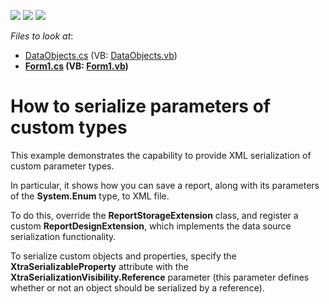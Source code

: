 <!-- default badges list -->
![](https://img.shields.io/endpoint?url=https://codecentral.devexpress.com/api/v1/VersionRange/128603236/11.1.4%2B)
[![](https://img.shields.io/badge/Open_in_DevExpress_Support_Center-FF7200?style=flat-square&logo=DevExpress&logoColor=white)](https://supportcenter.devexpress.com/ticket/details/E3186)
[![](https://img.shields.io/badge/📖_How_to_use_DevExpress_Examples-e9f6fc?style=flat-square)](https://docs.devexpress.com/GeneralInformation/403183)
<!-- default badges end -->
<!-- default file list -->
*Files to look at*:

* [DataObjects.cs](./CS/DataObjects.cs) (VB: [DataObjects.vb](./VB/DataObjects.vb))
* **[Form1.cs](./CS/Form1.cs) (VB: [Form1.vb](./VB/Form1.vb))**
<!-- default file list end -->
# How to serialize parameters of custom types


<p>This example demonstrates the capability to provide XML serialization of custom parameter types.</p><p>In particular, it shows how you can save a report, along with its parameters of the <strong>System.Enum</strong> type, to XML file.</p><p>To do this, override the <strong>ReportStorageExtension</strong> class, and register a custom <strong>ReportDesignExtension</strong>, which implements the data source serialization functionality.</p><p>To serialize custom objects and properties, specify the <strong>XtraSerializ</strong><strong>ableProperty</strong> attribute with the <strong>XtraSerializationVisibility.Reference</strong> parameter (this parameter defines whether or not an object should be serialized by a reference).</p>

<br/>



